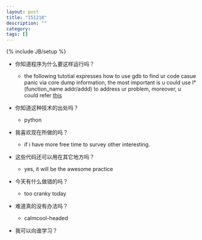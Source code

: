 ```yaml
---
layout: post
title: "151218"
description: ""
category: 
tags: []
---
```

{% include JB/setup %}

* 你知道程序为什么要这样运行吗？
  * the following tutotial expresses how to use gdb to find ur code casue panic via core dump information, the most important is u could use l*(function_name addr/addd) to address ur problem, moreover, u could refer [this](https://wiki.ubuntu.com/Kernel/KernelDebuggingTricks)
  
* 你知道这种技术的出处吗？
  * python

* 我喜欢现在所做的吗？
  * if i have more free time to survey other interesting.

* 这些代码还可以用在其它地方吗？
  * yes, it will be the awesome practice

* 今天有什么做错的吗？
  * too cranky today

* 难道真的没有办法吗？
  * calmcool-headed 

* 我可以向谁学习？
 
